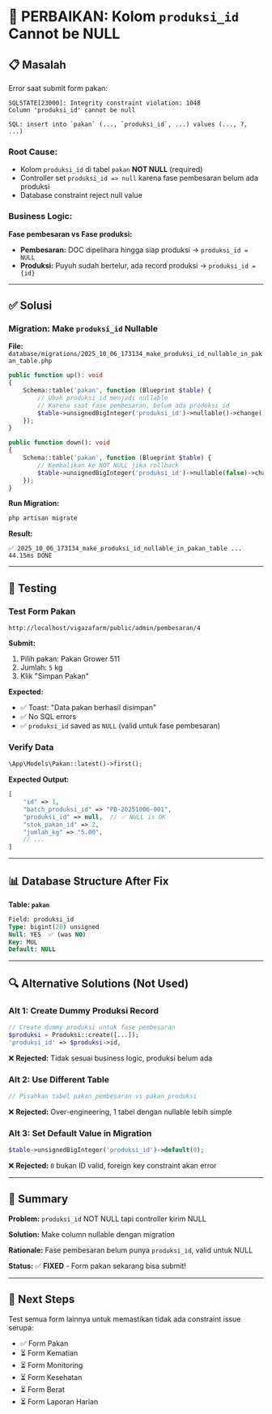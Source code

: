 # 🔧 PERBAIKAN: Kolom `produksi_id` Cannot be NULL

## 📋 Masalah

Error saat submit form pakan:
```
SQLSTATE[23000]: Integrity constraint violation: 1048 
Column 'produksi_id' cannot be null

SQL: insert into `pakan` (..., `produksi_id`, ...) values (..., ?, ...)
```

### Root Cause:
- Kolom `produksi_id` di tabel `pakan` **NOT NULL** (required)
- Controller set `produksi_id => null` karena fase pembesaran belum ada produksi
- Database constraint reject null value

### Business Logic:
**Fase pembesaran vs Fase produksi:**
- **Pembesaran:** DOC dipelihara hingga siap produksi → `produksi_id = NULL`
- **Produksi:** Puyuh sudah bertelur, ada record produksi → `produksi_id = {id}`

---

## ✅ Solusi

### Migration: Make `produksi_id` Nullable

**File:** `database/migrations/2025_10_06_173134_make_produksi_id_nullable_in_pakan_table.php`

```php
public function up(): void
{
    Schema::table('pakan', function (Blueprint $table) {
        // Ubah produksi_id menjadi nullable
        // Karena saat fase pembesaran, belum ada produksi_id
        $table->unsignedBigInteger('produksi_id')->nullable()->change();
    });
}

public function down(): void
{
    Schema::table('pakan', function (Blueprint $table) {
        // Kembalikan ke NOT NULL jika rollback
        $table->unsignedBigInteger('produksi_id')->nullable(false)->change();
    });
}
```

**Run Migration:**
```bash
php artisan migrate
```

**Result:**
```
✅ 2025_10_06_173134_make_produksi_id_nullable_in_pakan_table ... 44.15ms DONE
```

---

## 🧪 Testing

### Test Form Pakan
```
http://localhost/vigazafarm/public/admin/pembesaran/4
```

**Submit:**
1. Pilih pakan: Pakan Grower 511
2. Jumlah: `5` kg
3. Klik "Simpan Pakan"

**Expected:**
- ✅ Toast: "Data pakan berhasil disimpan"
- ✅ No SQL errors
- ✅ `produksi_id` saved as `NULL` (valid untuk fase pembesaran)

### Verify Data
```php
\App\Models\Pakan::latest()->first();
```

**Expected Output:**
```php
[
    "id" => 1,
    "batch_produksi_id" => "PB-20251006-001",
    "produksi_id" => null,  // ✅ NULL is OK
    "stok_pakan_id" => 2,
    "jumlah_kg" => "5.00",
    // ...
]
```

---

## 📊 Database Structure After Fix

**Table: `pakan`**
```sql
Field: produksi_id
Type: bigint(20) unsigned
Null: YES  ✅ (was NO)
Key: MUL
Default: NULL
```

---

## 🔍 Alternative Solutions (Not Used)

### Alt 1: Create Dummy Produksi Record
```php
// Create dummy produksi untuk fase pembesaran
$produksi = Produksi::create([...]);
'produksi_id' => $produksi->id,
```
❌ **Rejected:** Tidak sesuai business logic, produksi belum ada

### Alt 2: Use Different Table
```php
// Pisahkan tabel pakan_pembesaran vs pakan_produksi
```
❌ **Rejected:** Over-engineering, 1 tabel dengan nullable lebih simple

### Alt 3: Set Default Value in Migration
```php
$table->unsignedBigInteger('produksi_id')->default(0);
```
❌ **Rejected:** `0` bukan ID valid, foreign key constraint akan error

---

## 🎯 Summary

**Problem:** `produksi_id` NOT NULL tapi controller kirim NULL

**Solution:** Make column nullable dengan migration

**Rationale:** Fase pembesaran belum punya `produksi_id`, valid untuk NULL

**Status:** ✅ **FIXED** - Form pakan sekarang bisa submit!

---

## 📝 Next Steps

Test semua form lainnya untuk memastikan tidak ada constraint issue serupa:
- ✅ Form Pakan
- ⏳ Form Kematian  
- ⏳ Form Monitoring
- ⏳ Form Kesehatan
- ⏳ Form Berat
- ⏳ Form Laporan Harian
